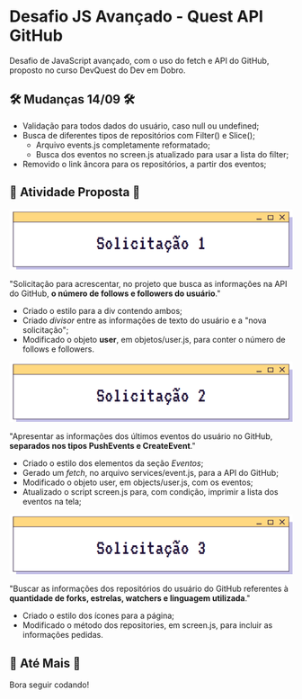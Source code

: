 # Desafio JS Avançado - Quest API GitHub
Desafio de JavaScript avançado, com o uso do fetch e API do GitHub, proposto no curso DevQuest do Dev em Dobro.

## 🛠 Mudanças 14/09 🛠
- Validação para todos dados do usuário, caso null ou undefined;
- Busca de diferentes tipos de repositórios com Filter() e Slice();
    - Arquivo events.js completamente reformatado;
    - Busca dos eventos no screen.js atualizado para usar a lista do filter;
- Removido o link âncora para os repositórios, a partir dos eventos;

## 🧩 Atividade Proposta 🧩
<div align=center>
    <img src="./src/design/hud-solicitacao-1.png" alt="Imagem cabeçalho da solicitação 1">
</div>

"Solicitação para acrescentar, no projeto que busca as informações na API do GitHub, **o número de follows e followers do usuário**."

- Criado o estilo para a div contendo ambos;
- Criado *divisor* entre as informações de texto do usuário e a "nova solicitação";
- Modificado o objeto **user**, em objetos/user.js, para conter o número de follows e followers.

<div align=center>
    <img src="./src/design/hud-solicitacao-2.png" alt="Imagem cabeçalho da solicitação 2">
</div>

"Apresentar as informações dos últimos eventos do usuário no GitHub, **separados nos tipos PushEvents e CreateEvent**."

- Criado o estilo dos elementos da seção *Eventos*;
- Gerado um *fetch*, no arquivo services/event.js, para a API do GitHub;
- Modificado o objeto user, em objects/user.js, com os eventos;
- Atualizado o script screen.js para, com condição, imprimir a lista dos eventos na tela;

<div align=center>
    <img src="./src/design/hud-solicitacao-3.png" alt="Imagem cabeçalho da solicitação 3">
</div>

"Buscar as informações dos repositórios do usuário do GitHub referentes à **quantidade de forks, estrelas, watchers e linguagem utilizada**."

- Criado o estilo dos ícones para a página;
- Modificado o método dos repositories, em screen.js, para incluir as informações pedidas.

## 🦉 Até Mais 🦉
Bora seguir codando!